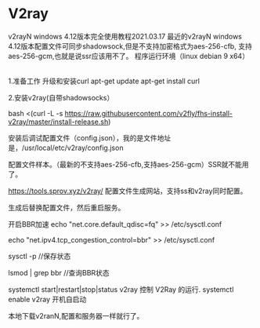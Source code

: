 # V2ray
v2rayN windows 4.12版本完全使用教程2021.03.17
最近的v2rayN windows 4.12版本配置文件可同步shadowsock,但是不支持加密格式为aes-256-cfb, 支持 aes-256-gcm,也就是说ssr应该用不了。
程序运行环境（linux debian 9 x64）

<br/>1.准备工作 升级和安装curl 
apt-get update
apt-get install curl

2.安装v2ray(自带shadowsocks）

bash <(curl -L -s https://raw.githubusercontent.com/v2fly/fhs-install-v2ray/master/install-release.sh)

安装后调试配置文件（config.json），我的是文件地址是，/usr/local/etc/v2ray/config.json

配置文件样本。（最新的不支持aes-256-cfb,支持aes-256-gcm）SSR就不能用了。

<a href="https://tools.sprov.xyz/v2ray/" target="_black">https://tools.sprov.xyz/v2ray/</a> 配置文件生成网站，支持ss和v2ray同时配置。

生成后替换配置文件，然后重启服务。

开启BBR加速
echo "net.core.default_qdisc=fq" >> /etc/sysctl.conf

echo "net.ipv4.tcp_congestion_control=bbr" >> /etc/sysctl.conf

sysctl -p //保存状态

lsmod | grep bbr //查询BBR状态


systemctl start|restart|stop|status v2ray 控制 V2Ray 的运行.
systemctl enable v2ray   开机自启动

本地下载v2ranN,配置和服务器一样就行了。
